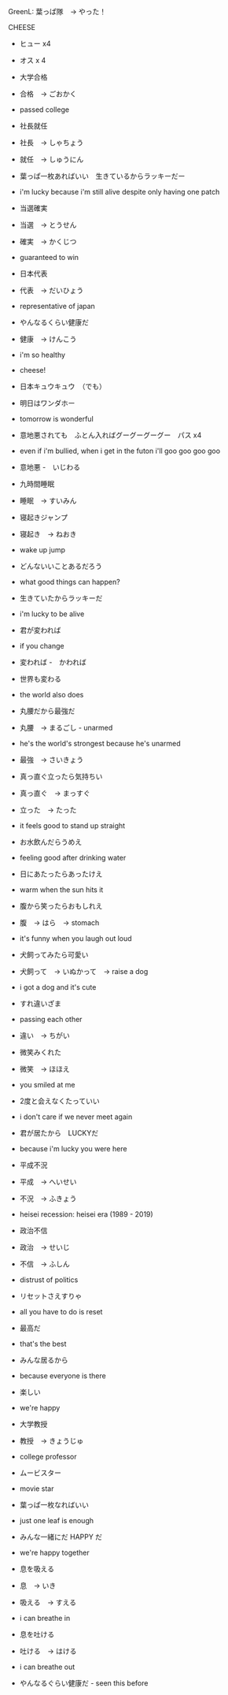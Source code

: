 GreenL: 葉っぱ隊　-> やった！

CHEESE

- ヒュー x4
- オス x 4

- 大学合格
- 合格　→ ごおかく
- passed college

- 社長就任
- 社長　→ しゃちょう
- 就任　→ しゅうにん

- 葉っぱ一枚あればいい　生きているからラッキーだー
- i'm lucky because i'm still alive despite only having one patch

- 当選確実
- 当選　→ とうせん
- 確実　→ かくじつ
- guaranteed to win

- 日本代表
- 代表　→ だいひょう
- representative of japan

- やんなるくらい健康だ
- 健康　→ けんこう
- i'm so healthy
- cheese!

- 日本キュウキュウ　（でも）

- 明日はワンダホー
- tomorrow is wonderful

- 意地悪されても　ふとん入ればグーグーグーグー　パス x4
- even if i'm bullied, when i get in the futon   i'll goo goo goo goo
- 意地悪 -　いじわる

- 九時間睡眠
- 睡眠　→ すいみん

- 寝起きジャンプ
- 寝起き　→ ねおき
- wake up jump

- どんないいことあるだろう
- what good things can happen?

- 生きていたからラッキーだ
- i'm lucky to be alive

- 君が変われば
- if you change
- 変われば -　かわれば

- 世界も変わる
- the world also does

- 丸腰だから最強だ
- 丸腰　→ まるごし - unarmed
- he's the world's strongest because he's unarmed
- 最強　→ さいきょう

- 真っ直ぐ立ったら気持ちい
- 真っ直ぐ　→ まっすぐ
- 立った　→ たった
- it feels good to stand up straight

- お水飲んだらうめえ
- feeling good after drinking water

- 日にあたったらあったけえ
- warm when the sun hits it

- 腹から笑ったらおもしれえ
- 腹　→ はら　→ stomach
- it's funny when you laugh out loud

- 犬飼ってみたら可愛い
- 犬飼って　→ いぬかって　→ raise a dog
- i got a dog and it's cute

- すれ違いざま
- passing each other
- 違い　→ ちがい

- 微笑みくれた
- 微笑　→ ほほえ
- you smiled at me

- 2度と会えなくたっていい
- i don't care if we never meet again

- 君が居たから　LUCKYだ
- because i'm lucky you were here

- 平成不況
- 平成　→ へいせい
- 不況　→ ふきょう
- heisei recession: heisei era (1989 - 2019)

- 政治不信
- 政治　→ せいじ
- 不信　→ ふしん
- distrust of politics

- リセットさえすりゃ
- all you have to do is reset

- 最高だ
- that's the best

- みんな居るから
- because everyone is there

- 楽しい
- we're happy

- 大学教授
- 教授　→ きょうじゅ
- college professor

- ムービスター
- movie star

- 葉っぱ一枚なればいい
- just one leaf is enough

- みんな一緒にだ HAPPY だ
- we're happy together

- 息を吸える
- 息　→ いき
- 吸える　→ すえる
- i can breathe in

- 息を吐ける
- 吐ける　→ はける
- i can breathe out

- やんなるぐらい健康だ - seen this before

